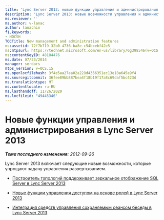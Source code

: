 ```yaml
---
title: 'Lync Server 2013: новые функции управления и администрирования'
description: 'Lync Server 2013: новые возможности управления и администрирования.'
ms.reviewer: ''
ms.author: v-lanac
author: lanachin
f1.keywords:
- NOCSH
TOCTitle: New management and administration features
ms:assetid: 72f7b719-32b0-4736-ba8e-c54bcebf42e5
ms:mtpsurl: https://technet.microsoft.com/en-us/library/Gg398546(v=OCS.15)
ms:contentKeyID: 48184476
ms.date: 07/23/2014
manager: serdars
mtps_version: v=OCS.15
ms.openlocfilehash: 3f4e5aa27aa02a228d4356351ec13e18a645a9f4
ms.sourcegitcommit: 36fee89bb887bea4f18b19f17a8c69daf5bc423d
ms.translationtype: MT
ms.contentlocale: ru-RU
ms.lasthandoff: 11/26/2020
ms.locfileid: "49445346"
---
```

# <a name="new-management-and-administration-features-in-lync-server-2013"></a>Новые функции управления и администрирования в Lync Server 2013

<div data-xmlns="http://www.w3.org/1999/xhtml">

<div class="topic" data-xmlns="http://www.w3.org/1999/xhtml" data-msxsl="urn:schemas-microsoft-com:xslt" data-cs="https://msdn.microsoft.com/">

<div data-asp="https://msdn2.microsoft.com/asp">



</div>

<div id="mainSection">

<div id="mainBody">

<span> </span>

_**Тема последнего изменения:** 2012-09-26_

Lync Server 2013 включает следующие новые возможности, которые упрощают задачу управления развертыванием.

  - [Построитель топологий поддерживает зеркальное отображение SQL Server в Lync Server 2013](lync-server-2013-topology-builder-supports-sql-server-mirroring.md)

  - [Новые функции управления доступом на основе ролей в Lync Server 2013](lync-server-2013-has-new-role-based-access-control-features.md)

  - [Интеграция средств управления сохраняемым сеансом беседы в Lync Server 2013](lync-server-2013-integration-of-persistent-chat-management-tools.md)

</div>

<span> </span>

</div>

</div>

</div>

